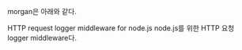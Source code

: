 morgan은 아래와 같다.

HTTP request logger middleware for node.js
node.js를 위한 HTTP 요청 logger middleware다.
